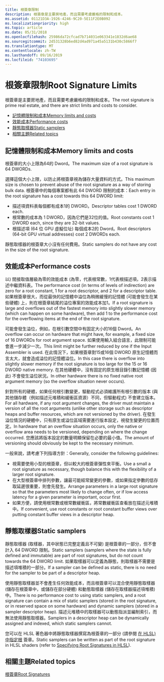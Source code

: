 ```yaml
---
title: 根簽章限制
description: 根簽章是主要房地產，而且需要考慮嚴格的限制和成本。
ms.assetid: 01121D3A-1926-4246-9C20-5E11F2E0B092
ms.localizationpriority: high
ms.topic: article
ms.date: 05/31/2018
ms.openlocfilehash: 25986da72cfcad7b714031e063341e1832d6ae68
ms.sourcegitcommit: 2d531328b6ed82d4ad971a45a5131b430c5866f7
ms.translationtype: MT
ms.contentlocale: zh-TW
ms.lasthandoff: 09/16/2019
ms.locfileid: "74103695"
---
```

# <a name="root-signature-limits"></a><span data-ttu-id="d0252-103">根簽章限制</span><span class="sxs-lookup"><span data-stu-id="d0252-103">Root Signature Limits</span></span>

<span data-ttu-id="d0252-104">根簽章是主要房地產，而且需要考慮嚴格的限制和成本。</span><span class="sxs-lookup"><span data-stu-id="d0252-104">The root signature is prime real estate, and there are strict limits and costs to consider.</span></span>

-   [<span data-ttu-id="d0252-105">記憶體限制和成本</span><span class="sxs-lookup"><span data-stu-id="d0252-105">Memory limits and costs</span></span>](#memory-limits-and-costs)
-   [<span data-ttu-id="d0252-106">效能成本</span><span class="sxs-lookup"><span data-stu-id="d0252-106">Performance costs</span></span>](#performance-costs)
-   [<span data-ttu-id="d0252-107">靜態取樣器</span><span class="sxs-lookup"><span data-stu-id="d0252-107">Static samplers</span></span>](#static-samplers)
-   [<span data-ttu-id="d0252-108">相關主題</span><span class="sxs-lookup"><span data-stu-id="d0252-108">Related topics</span></span>](#related-topics)

## <a name="memory-limits-and-costs"></a><span data-ttu-id="d0252-109">記憶體限制和成本</span><span class="sxs-lookup"><span data-stu-id="d0252-109">Memory limits and costs</span></span>

<span data-ttu-id="d0252-110">根簽章的大小上限為64的 Dword。</span><span class="sxs-lookup"><span data-stu-id="d0252-110">The maximum size of a root signature is 64 DWORDs.</span></span>

<span data-ttu-id="d0252-111">選擇這個大小上限，以防止將根簽章視為儲存大量資料的方式。</span><span class="sxs-lookup"><span data-stu-id="d0252-111">This maximum size is chosen to prevent abuse of the root signature as a way of storing bulk data.</span></span> <span data-ttu-id="d0252-112">根簽章中的每個專案都有此 64 DWORD 限制的成本：</span><span class="sxs-lookup"><span data-stu-id="d0252-112">Each entry in the root signature has a cost towards this 64 DWORD limit:</span></span>

-   <span data-ttu-id="d0252-113">描述項資料表每個都有成本1的 DWORD。</span><span class="sxs-lookup"><span data-stu-id="d0252-113">Descriptor tables cost 1 DWORD each.</span></span>
-   <span data-ttu-id="d0252-114">根常數的成本為 1 DWORD，因為它們是32位的值。</span><span class="sxs-lookup"><span data-stu-id="d0252-114">Root constants cost 1 DWORD each, since they are 32-bit values.</span></span>
-   <span data-ttu-id="d0252-115">根描述項 (64 位 GPU 虛擬位址) 每個成本2的 Dword。</span><span class="sxs-lookup"><span data-stu-id="d0252-115">Root descriptors (64-bit GPU virtual addresses) cost 2 DWORDs each.</span></span>

<span data-ttu-id="d0252-116">靜態取樣器的根簽章大小沒有任何費用。</span><span class="sxs-lookup"><span data-stu-id="d0252-116">Static samplers do not have any cost in the size of the root signature.</span></span>

## <a name="performance-costs"></a><span data-ttu-id="d0252-117">效能成本</span><span class="sxs-lookup"><span data-stu-id="d0252-117">Performance costs</span></span>

<span data-ttu-id="d0252-118">以) 間接取值層級為零的效能成本 (為零，代表根常數，1代表根描述項，2表示描述中繼資料表。</span><span class="sxs-lookup"><span data-stu-id="d0252-118">The performance cost (in terms of levels of indirection) are zero for a root constant, 1 for a root descriptor, and 2 for a descriptor table.</span></span> <span data-ttu-id="d0252-119">如果根簽章很大，而從最快的記憶體中溢位為稍微緩慢的記憶體 (可能會發生在某些硬體) 上，則在根簽章結尾的溢位專案的效能成本加1。</span><span class="sxs-lookup"><span data-stu-id="d0252-119">If a root signature is large and overflows out of the fastest memory into slightly slower memory (which can happen on some hardware), then add 1 to the performance cost for the overflowing items at the end of the root signature.</span></span>

<span data-ttu-id="d0252-120">可能會發生溢位，例如，在根引數空間中有固定大小的16個 Dword。</span><span class="sxs-lookup"><span data-stu-id="d0252-120">An overflow can occur on hardware that might have, for example, a fixed size of 16 DWORDs for root argument space.</span></span> <span data-ttu-id="d0252-121">如果使用輸入組合語言，此限制可能會進一步減少一次。</span><span class="sxs-lookup"><span data-stu-id="d0252-121">This limit might be further reduced by one if the Input Assembler is used.</span></span> <span data-ttu-id="d0252-122">在此情況下，如果根簽章對15或16個 DWORD 原生記憶體而言太大，就會造成溢位的記憶體溢位。</span><span class="sxs-lookup"><span data-stu-id="d0252-122">In this case there is overflow into slightly slower memory if the root signature is too large for the 15 or 16 DWORD native memory.</span></span> <span data-ttu-id="d0252-123">在其他硬體中，沒有固定的原生根目錄引數記憶體 (因此) 不會發生溢位狀況。</span><span class="sxs-lookup"><span data-stu-id="d0252-123">In other hardware there is no fixed native root argument memory (so the overflow situation never occurs).</span></span>

<span data-ttu-id="d0252-124">針對所有的硬體，如果任何根引數變更，驅動程式必須維護所有根引數的版本 (與其他儲存體（例如描述元堆積和緩衝區資源）不同，但驅動程式) 不會建立版本。</span><span class="sxs-lookup"><span data-stu-id="d0252-124">For all hardware, if any root argument changes, the driver must maintain a version of all the root arguments (unlike other storage such as descriptor heaps and buffer resources, which are not versioned by the driver).</span></span> <span data-ttu-id="d0252-125">在發生溢位情況的硬體中，只有原生或溢位區域需要進行版本設定，視發生變更的位置而定。</span><span class="sxs-lookup"><span data-stu-id="d0252-125">In hardware that an overflow situation occurs, only the native or overflow area needs to be versioned, depending on where the change occurred.</span></span> <span data-ttu-id="d0252-126">您應該將版本設定的數量明顯保留在必要的最小值。</span><span class="sxs-lookup"><span data-stu-id="d0252-126">The amount of versioning should obviously be kept to the necessary minimum.</span></span>

<span data-ttu-id="d0252-127">一般來說，請考慮下列指導方針：</span><span class="sxs-lookup"><span data-stu-id="d0252-127">Generally, consider the following guidelines:</span></span>

-   <span data-ttu-id="d0252-128">視需要使用小型的根簽章，但以較大的根簽章彈性來平衡。</span><span class="sxs-lookup"><span data-stu-id="d0252-128">Use a small a root signature as necessary, though balance this with the flexibility of a larger root signature.</span></span>
-   <span data-ttu-id="d0252-129">在大型根簽章中排列參數，讓最可能經常變更的參數，或如果指定參數的低存取延遲很重要，則會先發生。</span><span class="sxs-lookup"><span data-stu-id="d0252-129">Arrange parameters in a large root signature so that the parameters most likely to change often, or if low access latency for a given parameter is important, occur first.</span></span>
-   <span data-ttu-id="d0252-130">如果方便，請使用根常數或根常數緩衝區，將常數緩衝區查看放在描述元堆積中。</span><span class="sxs-lookup"><span data-stu-id="d0252-130">If convenient, use root constants or root constant buffer views over putting constant buffer views in a descriptor heap.</span></span>

## <a name="static-samplers"></a><span data-ttu-id="d0252-131">靜態取樣器</span><span class="sxs-lookup"><span data-stu-id="d0252-131">Static samplers</span></span>

<span data-ttu-id="d0252-132">靜態取樣器 (取樣器，其中狀態已完整定義且不可變) 是根簽章的一部分，但不會計入 64 DWORD 限制。</span><span class="sxs-lookup"><span data-stu-id="d0252-132">Static samplers (samplers where the state is fully defined and immutable) are part of root signatures, but do not count towards the 64 DWORD limit.</span></span> <span data-ttu-id="d0252-133">如果取樣器可以定義為靜態，則取樣器不需要是描述項堆積的一部分。</span><span class="sxs-lookup"><span data-stu-id="d0252-133">If a sampler can be defined as static, there is no need for the sampler to be part of a descriptor heap.</span></span>

<span data-ttu-id="d0252-134">使用靜態取樣器並不會產生任何效能成本，而且根簽章可以混合使用靜態取樣器 (儲存在根簽章中，或儲存在部分硬體) 和動態取樣器 (儲存在取樣器描述項堆積) 中。</span><span class="sxs-lookup"><span data-stu-id="d0252-134">There is no performance cost to using static samplers, and a root signature can contain a mix of static samplers (stored in the root signature, or in reserved space on some hardware) and dynamic samplers (stored in a sampler descriptor heap).</span></span> <span data-ttu-id="d0252-135">描述元堆積中的取樣器可以動態指派並編制索引，而無法使用靜態取樣器。</span><span class="sxs-lookup"><span data-stu-id="d0252-135">Samplers in a descriptor heap can be dynamically assigned and indexed, which static samplers cannot.</span></span>

<span data-ttu-id="d0252-136">您可以在 HLSL 著色器中將靜態取樣器撰寫為根簽章的一部分 (請參閱 [在 HLSL) 中指定根](specifying-root-signatures-in-hlsl.md) 簽章。</span><span class="sxs-lookup"><span data-stu-id="d0252-136">Static samplers can be written as part of the root signature in HLSL shaders (refer to [Specifying Root Signatures in HLSL](specifying-root-signatures-in-hlsl.md)).</span></span>

## <a name="related-topics"></a><span data-ttu-id="d0252-137">相關主題</span><span class="sxs-lookup"><span data-stu-id="d0252-137">Related topics</span></span>

<dl> <dt>

[<span data-ttu-id="d0252-138">根簽章</span><span class="sxs-lookup"><span data-stu-id="d0252-138">Root Signatures</span></span>](root-signatures.md)
</dt> </dl>

 

 




